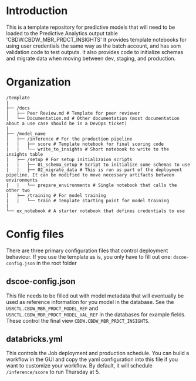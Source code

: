 # Introduction
This is a template repository for predictive models that will need to be loaded to the Predictive Analytics output table 'CBDW.CBDW_MBR_PRDCT_INSIGHTS'
It provides template notebooks for using user credentials the same way as the batch account, and has som validation code to test outputs. It also provides code to initialize schemas and migrate data when moving between dev, staging, and production.

# Organization
```
/template
|
├── /docs
│   ├── Peer Review.md # Template for peer reviewer
│   └── Documentation.md # Other documentation (most documentation about a use case should be in a DevOps ticket)
|
├── /model_name
│   ├── /inference # For the production pipeline
|   |   ├── score # Template notebook for final scoring code
|   |   └── write_to_insights # Short notebook to write to the insights table
│   ├── /setup # For setup initializaion scripts
|   |   ├── 01_schema_setup # Script to initialize some schemas to use
|   |   ├── 02_migrate_data # This is run as part of the deployment pipeline. It can be modified to move necessary artifacts between environments
|   |   └── prepare_environments # Single notebook that calls the other two
│   ├── /training # For model training
|   |   └── train # Template starting point for model training
|
└── ex_notebook # A starter notebook that defines credentials to use
```

# Config files
There are three primary configuration files that control deployment behaviour. If you use the template as is, you only have to fill out one: `dscoe-config.json` in the root folder

## dscoe-config.json
This file needs to be filled out with model metadata that will eventually be used as reference information for you model in the database. See the `USRCTL.CBDW_MBR_PRDCT_MODEL_REF` and `USRCTL.CBDW_MBR_PRDCT_MODEL_VAL_REF` in the databases for example fields. These control the final view `CBDW.CBDW_MBR_PRDCT_INSIGHTS`.

## databricks.yml
This controls the Job deployment and production schedule. You can build a workflow in the GUI and copy the yaml configuration into this file if you want to customize your workflow. By default, it will schedule `/inference/score` to run Thursday at 5.

```